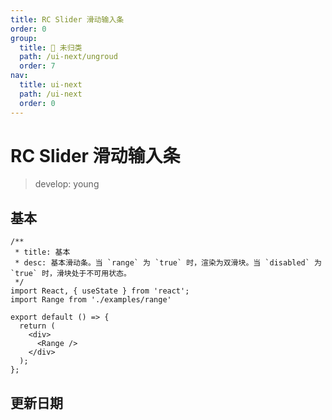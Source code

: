 ```yaml
---
title: RC Slider 滑动输入条
order: 0
group:
  title: 🛒 未归类
  path: /ui-next/ungroud
  order: 7
nav:
  title: ui-next
  path: /ui-next
  order: 0
---
```


# RC Slider 滑动输入条

> develop: young

## 基本

```tsx
/**
 * title: 基本
 * desc: 基本滑动条。当 `range` 为 `true` 时，渲染为双滑块。当 `disabled` 为 `true` 时，滑块处于不可用状态。
 */
import React, { useState } from 'react';
import Range from './examples/range'

export default () => {
  return (
    <div>
      <Range />
    </div>
  );
};
```

<API></API>


## 更新日期